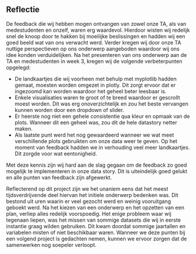 ## Reflectie

De feedback die wij hebben mogen ontvangen van zowel onze TA, als van medestudenten en onzelf, waren erg waardevol. Hierdoor wisten wij redelijk snel de knoop door te hakken bij moeilijke beslissingen en hadden wij een goed beeld wat van ons verwacht werd. Verder kregen wij door onze TA nuttige perspectieven op ons onderwerp aangeboden waardoor wij ons idee konden verduidelijken. Na het presenteren van ons onderwerp aan de TA en medestudenten in week 3, kregen wij de volgende verbeterpunten opgelegd:

- De landkaartjes die wij voorheen met behulp met myplotlib hadden gemaat, moesten worden omgezet in plotly. Dit zorgt ervoor dat er ingezoomd kan worden waardoor het geheel beter leesbaar is.
- Enkele visualisaties waren te groot of te breed waardoor er gescrollt moest worden. Dit was erg onoverzichtelijk en zou het beste vervangen kunnen worden door een dropdown of slider.
- Er heerste nog niet een gehele consistentie qua kleur en opmaak van de plots. Wanneer dit een geheel was, zou dit de hele datastory netter maken.
- Als laatste punt werd het nog gewaardeerd wanneer we wat meet verschillende plots gebruikten om onze data weer te geven. Op het moment van feedback hadden we in verhouding veel meer landkaartjes. Dit zorgde voor wat eentonigheid.

Met deze kennis zijn wij hard aan de slag gegaan om de feedback zo goed mogelijk te implementeren in onze data story. Dit is uiteindelijk goed gelukt en alle punten van feedback zijn afgewerkt.


Reflecterend op dit project zijn we het unaniem eens dat het meest tijdsverdrijvende deel hiervan het initiele onderwerp bedenken was. Dit bestond uit uren waarin er veel gezocht werd en weinig vooruitgang geboekt werd. Na het kiezen van een onderwerp en het opzetten van een plan, verliep alles redelijk voorspoedig. Het enige probleem waar wij tegenaan liepen, was het missen van sommige datasets die wij in eerste instantie graag wilden gebruiken. Dit kwam doordat sommige jaartallen en variabelen misten of niet beschikbaar waren. Wanneer we deze punten bij een volgend project is gedachten nemen, kunnen we ervoor zorgen dat de samenwerken nog soepeler verloopt.